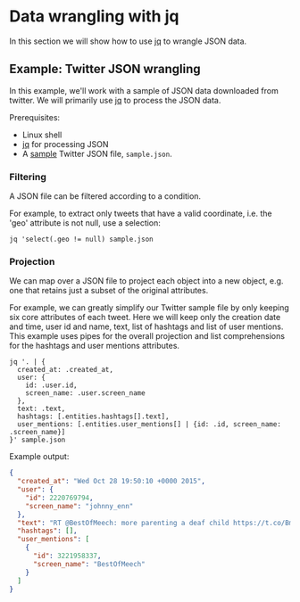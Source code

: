 # Data wrangling with jq

In this section we will show how to use [jq](https://stedolan.github.io/jq/) to wrangle JSON data.

## Example: Twitter JSON wrangling

In this example, we'll work with a sample of JSON data downloaded from twitter. We will primarily use [jq](https://stedolan.github.io/jq/) to process the JSON data.

Prerequisites:

* Linux shell
* [jq](https://stedolan.github.io/jq/) for processing JSON
* A [sample](https://dev.twitter.com/streaming/reference/get/statuses/sample) Twitter JSON file, `sample.json`.

### Filtering

A JSON file can be filtered according to a condition.

For example, to extract only tweets that have a valid coordinate, i.e. the 'geo' attribute is not null, use a selection:

```
jq 'select(.geo != null) sample.json
```

### Projection

We can map over a JSON file to project each object into a new object, e.g. one that retains just a subset of the original attributes.

For example, we can greatly simplify our Twitter sample file by only keeping six core attributes of each tweet. Here we will keep only the creation date and time, user id and name, text, list of hashtags and list of user mentions. This example uses pipes for the overall projection and list comprehensions for the hashtags and user mentions attributes.

```
jq '. | {
  created_at: .created_at, 
  user: {
    id: .user.id, 
    screen_name: .user.screen_name
  }, 
  text: .text, 
  hashtags: [.entities.hashtags[].text], 
  user_mentions: [.entities.user_mentions[] | {id: .id, screen_name: .screen_name}]
}' sample.json
```

Example output:

```json
{
  "created_at": "Wed Oct 28 19:50:10 +0000 2015",
  "user": {
    "id": 2220769794,
    "screen_name": "johnny_enn"
  },
  "text": "RT @BestOfMeech: more parenting a deaf child https://t.co/Bm86aLwI5V",
  "hashtags": [],
  "user_mentions": [
    {
      "id": 3221958337,
      "screen_name": "BestOfMeech"
    }
  ]
}
```